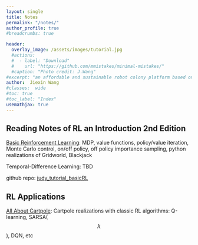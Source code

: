 ```yaml
---
layout: single
title: Notes
permalink: "/notes/"
author_profile: true
#breadcrumbs: true

header:
  overlay_image: /assets/images/tutorial.jpg
  #actions:
  #  - label: "Download"
  #    url: "https://github.com/mmistakes/minimal-mistakes/"
  #caption: "Photo credit: J.Wang"
#excerpt: "an affordable and sustainable robot colony platform based on Android"
author:  Jiexin Wang
#classes:  wide
#toc: true
#toc_label: "Index"
usemathjax: true
---
```


## Reading Notes of RL an Introduction 2nd Edition

[Basic Reinforcement Learning](/judy_blog/basicrl/): MDP, value functions, policy/value iteration, Monte Carlo control, on/off policy, off policy importance sampling, python realizations of Gridworld, Blackjack

Temporal-Difference Learning: TBD

github repo: [judy_tutorial_basicRL](https://github.com/ha5ha6/judy_tutorial_basicRL)

## RL Applications

[All About Cartpole](/judy_blog/cartpole/): Cartpole realizations with classic RL algorithms: Q-learning, SARSA($$\lambda$$), DQN, etc
